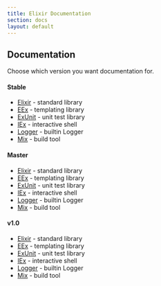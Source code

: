 ```yaml
---
title: Elixir Documentation
section: docs
layout: default
---
```


## Documentation

Choose which version you want documentation for.

#### Stable

* [Elixir](/docs/stable/elixir/) - standard library
* [EEx](/docs/stable/eex/) - templating library
* [ExUnit](/docs/stable/ex_unit/) - unit test library
* [IEx](/docs/stable/iex/) - interactive shell
* [Logger](/docs/stable/logger/) - builtin Logger
* [Mix](/docs/stable/mix/) - build tool

#### Master

* [Elixir](/docs/master/elixir/) - standard library
* [EEx](/docs/master/eex/) - templating library
* [ExUnit](/docs/master/ex_unit/) - unit test library
* [IEx](/docs/master/iex/) - interactive shell
* [Logger](/docs/master/logger/) - builtin Logger
* [Mix](/docs/master/mix/) - build tool

<span id="v1.0"></span>
#### v1.0

* [Elixir](/docs/v1.0/elixir/) - standard library
* [EEx](/docs/v1.0/eex/) - templating library
* [ExUnit](/docs/v1.0/ex_unit/) - unit test library
* [IEx](/docs/v1.0/iex/) - interactive shell
* [Logger](/docs/v1.0/logger/) - builtin Logger
* [Mix](/docs/v1.0/mix/) - build tool
